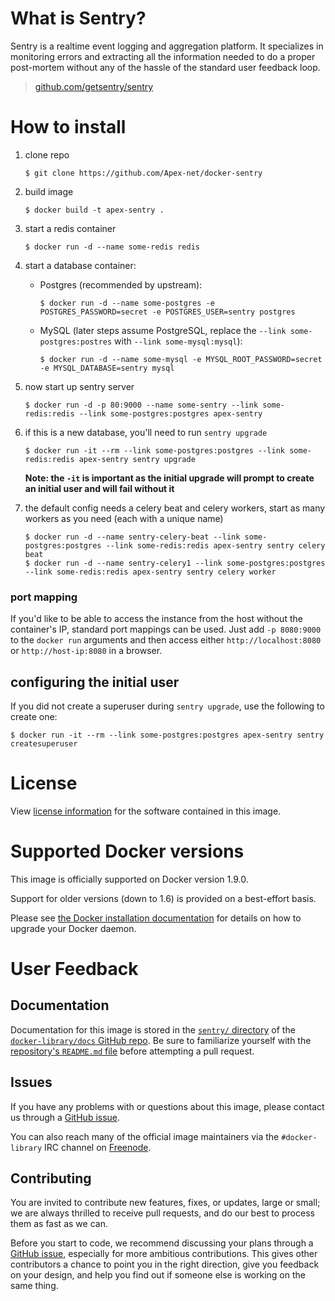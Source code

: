 # What is Sentry?

Sentry is a realtime event logging and aggregation platform. It specializes in monitoring errors and extracting all the information needed to do a proper post-mortem without any of the hassle of the standard user feedback loop.

> [github.com/getsentry/sentry](https://github.com/getsentry/sentry)

# How to install

1. 	clone repo

	```console
	$ git clone https://github.com/Apex-net/docker-sentry
	```
2.	build image

	```console
	$ docker build -t apex-sentry .
	```

1.	start a redis container

	```console
	$ docker run -d --name some-redis redis
	```

2.	start a database container:

	-	Postgres (recommended by upstream):

		```console
		$ docker run -d --name some-postgres -e POSTGRES_PASSWORD=secret -e POSTGRES_USER=sentry postgres
		```

	-	MySQL (later steps assume PostgreSQL, replace the `--link some-postgres:postres` with `--link some-mysql:mysql`):

		```console
		$ docker run -d --name some-mysql -e MYSQL_ROOT_PASSWORD=secret -e MYSQL_DATABASE=sentry mysql
		```

3.	now start up sentry server

	```console
	$ docker run -d -p 80:9000 --name some-sentry --link some-redis:redis --link some-postgres:postgres apex-sentry
	```

4.	if this is a new database, you'll need to run `sentry upgrade`

	```console
	$ docker run -it --rm --link some-postgres:postgres --link some-redis:redis apex-sentry sentry upgrade
	```

	**Note: the `-it` is important as the initial upgrade will prompt to create an initial user and will fail without it**

5.	the default config needs a celery beat and celery workers, start as many workers as you need (each with a unique name)

	```console
	$ docker run -d --name sentry-celery-beat --link some-postgres:postgres --link some-redis:redis apex-sentry sentry celery beat
	$ docker run -d --name sentry-celery1 --link some-postgres:postgres --link some-redis:redis apex-sentry sentry celery worker
	```

### port mapping

If you'd like to be able to access the instance from the host without the container's IP, standard port mappings can be used. Just add `-p 8080:9000` to the `docker run` arguments and then access either `http://localhost:8080` or `http://host-ip:8080` in a browser.

## configuring the initial user

If you did not create a superuser during `sentry upgrade`, use the following to create one:

```console
$ docker run -it --rm --link some-postgres:postgres apex-sentry sentry createsuperuser
```

# License

View [license information](https://github.com/getsentry/sentry/blob/master/LICENSE) for the software contained in this image.

# Supported Docker versions

This image is officially supported on Docker version 1.9.0.

Support for older versions (down to 1.6) is provided on a best-effort basis.

Please see [the Docker installation documentation](https://docs.docker.com/installation/) for details on how to upgrade your Docker daemon.

# User Feedback

## Documentation

Documentation for this image is stored in the [`sentry/` directory](https://github.com/docker-library/docs/tree/master/sentry) of the [`docker-library/docs` GitHub repo](https://github.com/docker-library/docs). Be sure to familiarize yourself with the [repository's `README.md` file](https://github.com/docker-library/docs/blob/master/README.md) before attempting a pull request.

## Issues

If you have any problems with or questions about this image, please contact us through a [GitHub issue](https://github.com/getsentry/docker-sentry/issues).

You can also reach many of the official image maintainers via the `#docker-library` IRC channel on [Freenode](https://freenode.net).

## Contributing

You are invited to contribute new features, fixes, or updates, large or small; we are always thrilled to receive pull requests, and do our best to process them as fast as we can.

Before you start to code, we recommend discussing your plans through a [GitHub issue](https://github.com/getsentry/docker-sentry/issues), especially for more ambitious contributions. This gives other contributors a chance to point you in the right direction, give you feedback on your design, and help you find out if someone else is working on the same thing.
